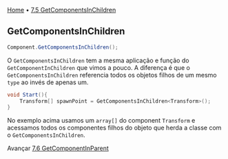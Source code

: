 [Home](../HomePT.md) • [7.5 GetComponentsInChildren](#)

## GetComponentsInChildren

```csharp
Component.GetComponentsInChildren();
```

O `GetComponentsInChildren` tem a mesma aplicação e função do `GetComponentInChildren` que vimos a pouco. A diferença é que o `GetComponentsInChildren` referencia todos os objetos filhos de um mesmo `type` ao invés de apenas um.

```csharp
void Start(){
    Transform[] spawnPoint = GetComponentsInChildren<Transform>();
}
```

No exemplo acima usamos um `array[]` do component `Transform` e acessamos todos os componentes filhos do objeto que herda a classe com o `GetComponentsInChildren`.

Avançar [7.6 GetComponentInParent](./7.6.getcompparent.md)
